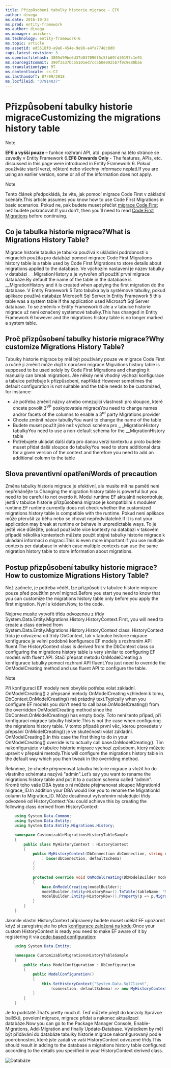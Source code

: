 ```yaml
---
title: Přizpůsobení tabulky historie migrace - EF6
author: divega
ms.date: 2016-10-23
ms.prod: entity-framework
ms.author: divega
ms.manager: avickers
ms.technology: entity-framework-6
ms.topic: article
ms.assetid: ed5518f0-a9a6-454e-9e98-a4fa7748c8d0
caps.latest.revision: 3
ms.openlocfilehash: 3805d99be6d37d037096f5c5fb69fd30197c1e91
ms.sourcegitcommit: 390f3a37bc55105ed7cc5b0e0925b7f9c9e80ba6
ms.translationtype: MT
ms.contentlocale: cs-CZ
ms.lasthandoff: 07/09/2018
ms.locfileid: "37914037"
---
```

# <a name="customizing-the-migrations-history-table"></a><span data-ttu-id="93de8-102">Přizpůsobení tabulky historie migrace</span><span class="sxs-lookup"><span data-stu-id="93de8-102">Customizing the migrations history table</span></span>
> [!NOTE]
> <span data-ttu-id="93de8-103">**EF6 a vyšší pouze** – funkce rozhraní API, atd. popsané na této stránce se zavedly v Entity Framework 6.</span><span class="sxs-lookup"><span data-stu-id="93de8-103">**EF6 Onwards Only** - The features, APIs, etc. discussed in this page were introduced in Entity Framework 6.</span></span> <span data-ttu-id="93de8-104">Pokud používáte starší verzi, některé nebo všechny informace neplatí.</span><span class="sxs-lookup"><span data-stu-id="93de8-104">If you are using an earlier version, some or all of the information does not apply.</span></span>

> [!NOTE]
> <span data-ttu-id="93de8-105">Tento článek předpokládá, že víte, jak pomocí migrace Code First v základní scénáře.</span><span class="sxs-lookup"><span data-stu-id="93de8-105">This article assumes you know how to use Code First Migrations in basic scenarios.</span></span> <span data-ttu-id="93de8-106">Pokud ne, pak budete muset přečíst [migrace Code First](~/ef6/modeling/code-first/migrations/index.md) než budete pokračovat.</span><span class="sxs-lookup"><span data-stu-id="93de8-106">If you don’t, then you’ll need to read [Code First Migrations](~/ef6/modeling/code-first/migrations/index.md) before continuing.</span></span>

## <a name="what-is-migrations-history-table"></a><span data-ttu-id="93de8-107">Co je tabulka historie migrace?</span><span class="sxs-lookup"><span data-stu-id="93de8-107">What is Migrations History Table?</span></span>

<span data-ttu-id="93de8-108">Migrace historie tabulka je tabulka používá k ukládání podrobností o migracích použita pro databázi pomocí migrace Code First.</span><span class="sxs-lookup"><span data-stu-id="93de8-108">Migrations history table is a table used by Code First Migrations to store details about migrations applied to the database.</span></span> <span data-ttu-id="93de8-109">Ve výchozím nastavení je název tabulky v databázi \_ \_MigrationHistory a je vytvořen při použití první migrace databáze.</span><span class="sxs-lookup"><span data-stu-id="93de8-109">By default the name of the table in the database is \_\_MigrationHistory and it is created when applying the first migration do the database.</span></span> <span data-ttu-id="93de8-110">V Entity Framework 5 Tato tabulka byla systémové tabulky, pokud aplikace používá databáze Microsoft Sql Server.</span><span class="sxs-lookup"><span data-stu-id="93de8-110">In Entity Framework 5 this table was a system table if the application used Microsoft Sql Server database.</span></span> <span data-ttu-id="93de8-111">To se změnilo v Entity Framework 6 ale a v tabulce historie migrace už není označený systémové tabulky.</span><span class="sxs-lookup"><span data-stu-id="93de8-111">This has changed in Entity Framework 6 however and the migrations history table is no longer marked a system table.</span></span>

## <a name="why-customize-migrations-history-table"></a><span data-ttu-id="93de8-112">Proč přizpůsobení tabulky historie migrace?</span><span class="sxs-lookup"><span data-stu-id="93de8-112">Why customize Migrations History Table?</span></span>

<span data-ttu-id="93de8-113">Tabulky historie migrace by měl být používány pouze ve migrace Code First a ručně ji změnit může dojít k narušení migrace.</span><span class="sxs-lookup"><span data-stu-id="93de8-113">Migrations history table is supposed to be used solely by Code First Migrations and changing it manually can break migrations.</span></span> <span data-ttu-id="93de8-114">Ale někdy není vhodný výchozí konfigurace a tabulce potřebuje k přizpůsobení, například:</span><span class="sxs-lookup"><span data-stu-id="93de8-114">However sometimes the default configuration is not suitable and the table needs to be customized, for instance:</span></span>

-   <span data-ttu-id="93de8-115">Je potřeba změnit názvy a/nebo omezující vlastnosti pro sloupce, které chcete povolit 3<sup>VP</sup> poskytovatele migrace</span><span class="sxs-lookup"><span data-stu-id="93de8-115">You need to change names and/or facets of the columns to enable a 3<sup>rd</sup> party Migrations provider</span></span>
-   <span data-ttu-id="93de8-116">Chcete změnit název tabulky</span><span class="sxs-lookup"><span data-stu-id="93de8-116">You want to change the name of the table</span></span>
-   <span data-ttu-id="93de8-117">Budete muset použít jiné než výchozí schéma pro \_ \_MigrationHistory tabulky</span><span class="sxs-lookup"><span data-stu-id="93de8-117">You need to use a non-default schema for the \_\_MigrationHistory table</span></span>
-   <span data-ttu-id="93de8-118">Potřebujete ukládat další data pro danou verzi kontextu a proto budete muset přidat další sloupce do tabulky</span><span class="sxs-lookup"><span data-stu-id="93de8-118">You need to store additional data for a given version of the context and therefore you need to add an additional column to the table</span></span>

## <a name="words-of-precaution"></a><span data-ttu-id="93de8-119">Slova preventivní opatření</span><span class="sxs-lookup"><span data-stu-id="93de8-119">Words of precaution</span></span>

<span data-ttu-id="93de8-120">Změna tabulky historie migrace je efektivní, ale musíte mít na paměti není nepřehánějte to.</span><span class="sxs-lookup"><span data-stu-id="93de8-120">Changing the migration history table is powerful but you need to be careful to not overdo it.</span></span> <span data-ttu-id="93de8-121">Modul runtime EF aktuálně nekontroluje, jestli v tabulce historie přizpůsobená migrace je kompatibilní s modulem runtime.</span><span class="sxs-lookup"><span data-stu-id="93de8-121">EF runtime currently does not check whether the customized migrations history table is compatible with the runtime.</span></span> <span data-ttu-id="93de8-122">Pokud není aplikace může přerušit za běhu nebo se chovat nepředvídatelně.</span><span class="sxs-lookup"><span data-stu-id="93de8-122">If it is not your application may break at runtime or behave in unpredictable ways.</span></span> <span data-ttu-id="93de8-123">To je ještě více důležité, pokud používáte více kontexty na databázi v takovém případě několika kontextech můžete použít stejné tabulky historie migrace k ukládání informací o migraci.</span><span class="sxs-lookup"><span data-stu-id="93de8-123">This is even more important if you use multiple contexts per database in which case multiple contexts can use the same migration history table to store information about migrations.</span></span>

## <a name="how-to-customize-migrations-history-table"></a><span data-ttu-id="93de8-124">Postup přizpůsobení tabulky historie migrace?</span><span class="sxs-lookup"><span data-stu-id="93de8-124">How to customize Migrations History Table?</span></span>

<span data-ttu-id="93de8-125">Než začnete, je potřeba vědět, lze přizpůsobit v tabulce historie migrace pouze před použitím první migraci.</span><span class="sxs-lookup"><span data-stu-id="93de8-125">Before you start you need to know that you can customize the migrations history table only before you apply the first migration.</span></span> <span data-ttu-id="93de8-126">Nyní s kódem.</span><span class="sxs-lookup"><span data-stu-id="93de8-126">Now, to the code.</span></span>

<span data-ttu-id="93de8-127">Nejprve musíte vytvořit třídu odvozenou z třídy System.Data.Entity.Migrations.History.HistoryContext.</span><span class="sxs-lookup"><span data-stu-id="93de8-127">First, you will need to create a class derived from System.Data.Entity.Migrations.History.HistoryContext class.</span></span> <span data-ttu-id="93de8-128">HistoryContext třída je odvozena od třídy DbContext, tak v tabulce historie migrace konfigurace je velmi podobné konfigurace EF modely s rozhraním API fluent.</span><span class="sxs-lookup"><span data-stu-id="93de8-128">The HistoryContext class is derived from the DbContext class so configuring the migrations history table is very similar to configuring EF models with fluent API.</span></span> <span data-ttu-id="93de8-129">Stačí přepsat metodu OnModelCreating a konfigurace tabulky pomocí rozhraní API fluent.</span><span class="sxs-lookup"><span data-stu-id="93de8-129">You just need to override the OnModelCreating method and use fluent API to configure the table.</span></span>

>[!NOTE]
> <span data-ttu-id="93de8-130">Při konfiguraci EF modely není obvykle potřeba volat základní. OnModelCreating() z přepsané metody OnModelCreating vzhledem k tomu, DbContext.OnModelCreating() má prázdný text.</span><span class="sxs-lookup"><span data-stu-id="93de8-130">Typically when you configure EF models you don’t need to call base.OnModelCreating() from the overridden OnModelCreating method since the DbContext.OnModelCreating() has empty body.</span></span> <span data-ttu-id="93de8-131">Toto není tento případ, při konfiguraci migrace tabulky historie.</span><span class="sxs-lookup"><span data-stu-id="93de8-131">This is not the case when configuring the migrations history table.</span></span> <span data-ttu-id="93de8-132">V tomto případě první věc, kterou provedete v přepsání OnModelCreating() je ve skutečnosti volat základní. OnModelCreating().</span><span class="sxs-lookup"><span data-stu-id="93de8-132">In this case the first thing to do in your OnModelCreating() override is to actually call base.OnModelCreating().</span></span> <span data-ttu-id="93de8-133">Tím nakonfigurujete v tabulce historie migrace výchozí způsobem, který můžete upravit v přepsání metody.</span><span class="sxs-lookup"><span data-stu-id="93de8-133">This will configure the migrations history table in the default way which you then tweak in the overriding method.</span></span>

<span data-ttu-id="93de8-134">Řekněme, že chcete přejmenovat tabulku historie migrace a vložit ho do vlastního schématu nazývá "admin".</span><span class="sxs-lookup"><span data-stu-id="93de8-134">Let’s say you want to rename the migrations history table and put it to a custom schema called “admin”.</span></span> <span data-ttu-id="93de8-135">Kromě toho vaše DBA byste o ni můžete přejmenovat sloupec MigrationId migrace\_ID.</span><span class="sxs-lookup"><span data-stu-id="93de8-135">In addition your DBA would like you to rename the MigrationId column to Migration\_ID.</span></span>  <span data-ttu-id="93de8-136">Může dosáhnout vytvořením následující třídy odvozené od HistoryContext:</span><span class="sxs-lookup"><span data-stu-id="93de8-136">You could achieve this by creating the following class derived from HistoryContext:</span></span>

``` csharp
    using System.Data.Common;
    using System.Data.Entity;
    using System.Data.Entity.Migrations.History;

    namespace CustomizableMigrationsHistoryTableSample
    {
        public class MyHistoryContext : HistoryContext
        {
            public MyHistoryContext(DbConnection dbConnection, string defaultSchema)
                : base(dbConnection, defaultSchema)
            {
            }

            protected override void OnModelCreating(DbModelBuilder modelBuilder)
            {
                base.OnModelCreating(modelBuilder);
                modelBuilder.Entity<HistoryRow>().ToTable(tableName: "MigrationHistory", schemaName: "admin");
                modelBuilder.Entity<HistoryRow>().Property(p => p.MigrationId).HasColumnName("Migration_ID");
            }
        }
    }
```

<span data-ttu-id="93de8-137">Jakmile vlastní HistoryContext připravený budete muset udělat EF upozornit když si zaregistrujete ho přes [konfigurace založená na kódu](http://msdn.com/data/jj680699):</span><span class="sxs-lookup"><span data-stu-id="93de8-137">Once your custom HistoryContext is ready you need to make EF aware of it by registering it via [code-based configuration](http://msdn.com/data/jj680699):</span></span>

``` csharp
    using System.Data.Entity;

    namespace CustomizableMigrationsHistoryTableSample
    {
        public class ModelConfiguration : DbConfiguration
        {
            public ModelConfiguration()
            {
                this.SetHistoryContext("System.Data.SqlClient",
                    (connection, defaultSchema) => new MyHistoryContext(connection, defaultSchema));
            }
        }
    }
```

<span data-ttu-id="93de8-138">Je to podstatě.</span><span class="sxs-lookup"><span data-stu-id="93de8-138">That’s pretty much it.</span></span> <span data-ttu-id="93de8-139">Teď můžete přejít do konzoly Správce balíčků, povolení migrace, migrace přidat a nakonec aktualizaci databáze.</span><span class="sxs-lookup"><span data-stu-id="93de8-139">Now you can go to the Package Manager Console, Enable-Migrations, Add-Migration and finally Update-Database.</span></span> <span data-ttu-id="93de8-140">Výsledkem by měl být přidávání do databáze tabulky historie migrace nakonfigurovaný podle podrobnostmi, které jste zadali ve vaší HistoryContext odvozené třídy.</span><span class="sxs-lookup"><span data-stu-id="93de8-140">This should result in adding to the database a migrations history table configured according to the details you specified in your HistoryContext derived class.</span></span>

![Databáze](~/ef6/media/database.png)
